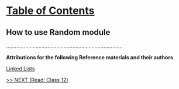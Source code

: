 # [Table of Contents](https://wondwosentsige.github.io/code-401-reading-notes/Home)

## How to use Random module























...............................................................................

__Attributions for the following Reference materials and their authors__

[Linked Lists](https://codefellows.github.io/common_curriculum/data_structures_and_algorithms/Code_401/class-05/resources/singly_linked_list.html)


[>> NEXT (Read: Class 12)](https://wondwosentsige.github.io/code-401-reading-note/class-12)
